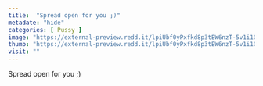 ```yaml
---
title:  "Spread open for you ;)"
metadate: "hide"
categories: [ Pussy ]
image: "https://external-preview.redd.it/lpiUbf0yPxfkd8p3tEW6nzT-5v1i10Oq8UR7c14jkhA.jpg?auto=webp&s=adf0e1e5ff5aef22716e28bd19f84640ed53e9ae"
thumb: "https://external-preview.redd.it/lpiUbf0yPxfkd8p3tEW6nzT-5v1i10Oq8UR7c14jkhA.jpg?width=1080&crop=smart&auto=webp&s=2bd8110215527d607d90718b65c7829fb621e423"
visit: ""
---
```

Spread open for you ;)
